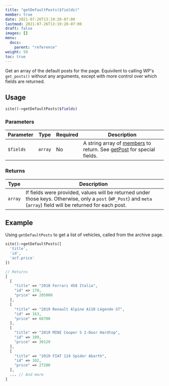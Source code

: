 ```yaml
---
title: "getDefaultPosts($fields)"
member: true
date: 2021-07-26T13:19:20-07:00
lastmod: 2021-07-26T13:19:20-07:00
draft: false
images: []
menu: 
  docs:
    parent: "reference"
weight: 50
toc: true
---
```


Get an array of the default posts for the page. Equivilent to calling WP's `get_posts()` without any arguments, except with more control over which fields are returned.

## Usage

```php
site()->getDefaultPosts($fields)
```

### Parameters

| Parameter | Type    | Required | Description                                                                                                                                     |
| --------- | ------- | -------- | ----------------------------------------------------------------------------------------------------------------------------------------------- |
| `$fields` | `array` | No       | A string array of [members](https://developer.wordpress.org/reference/classes/wp_post) to return. See [getPost](../getpost) for special fields. |

### Returns

| Type    | Description                                                                                                                                                        |
| ------- | ------------------------------------------------------------------------------------------------------------------------------------------------------------------ |
| `array` | If fields were provided, values will be returned under those keys. Otherwise, only a `post` (`WP_Post`) and `meta` (`array`) field will be returned for each post. |

## Example

Using `getDefaultPosts` to get a list of vehicles, called from the archive page.


```php
site()->getDefaultPosts([
  'title',
  'id',
  'acf.price'
])

// Returns
[
  [
    "title" => "2010 Ferrari 458 Italia",
    "id" => 170,
    "price" => 205000
  ],
  [
    "title" => "2019 Renault Alpine A110 Légende GT",
    "id" => 163,
    "price" => 68700
  ],
  [
    "title" => "2019 MINI Cooper S 2-Door Hardtop",
    "id" => 109,
    "price" => 30129
  ],
  [
    "title" => "2019 FIAT 124 Spider Abarth",
    "id" => 102,
    "price" => 27200
  ],
  ... // And more
]
```
